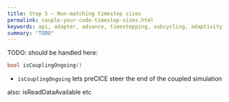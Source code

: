 ```yaml
---
title: Step 5 – Non-matching timestep sizes 
permalink: couple-your-code-timestep-sizes.html
keywords: api, adapter, advance, timestepping, subcycling, adaptivity
summary: "TODO"
---
```


TODO: should be handled here:
```cpp
bool isCouplingOngoing()
```

* `isCouplingOngoing` lets preCICE steer the end of the coupled simulation

also: isReadDataAvailable etc
